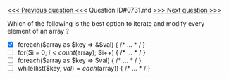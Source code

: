 [<<< Previous question <<<](0730.md)  Question ID#0731.md  [>>> Next question >>>](0732.md) 

Which of the following is the best option to iterate and modify every element of an array ?

- [x] foreach($array as $key => &$val) { /* ... * / }
- [ ] for($i = 0; $i < count($array); $i++) { /* ... * / }
- [ ] foreach($array as $key => $val) { /* ... * / }
- [ ] while(list($key, $val) = each($array)) { /* ... * / }
